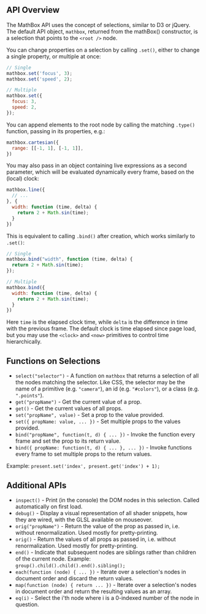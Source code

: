 ## API Overview

The MathBox API uses the concept of selections, similar to D3 or jQuery. The default API object, `mathbox`, returned from the mathBox() constructor, is a selection that points to the `<root />` node.

You can change properties on a selection by calling `.set()`, either to change a single property, or multiple at once:

```javascript
// Single
mathbox.set('focus', 3);
mathbox.set('speed', 2);

// Multiple
mathbox.set({
  focus: 3,
  speed: 2,
});
```

You can append elements to the root node by calling the matching `.type()` function, passing in its properties, e.g.:

```javascript
mathbox.cartesian({
  range: [[-1, 1], [-1, 1]],
})
```

You may also pass in an object containing live expressions as a second parameter, which will be evaluated dynamically every frame, based on the (local) clock:

```javascript
mathbox.line({
  // ...
}, {
  width: function (time, delta) {
    return 2 + Math.sin(time);
  }
})
```

This is equivalent to calling `.bind()` after creation, which works similarly to `.set()`:

```javascript
// Single
mathbox.bind("width", function (time, delta) {
  return 2 + Math.sin(time);
});

// Multiple
mathbox.bind({
  width: function (time, delta) {
    return 2 + Math.sin(time);
  }
})
```

Here `time` is the elapsed clock time, while `delta` is the difference in time with the previous frame. The default clock is time elapsed since page load, but you may use the `<clock>` and `<now>` primitives to control time hierarchically.

## Functions on Selections

* `select("selector")` - A function on `mathbox` that returns a selection of all the nodes matching the selector. Like CSS, the selector may be the name of a primitive (e.g. `"camera"`), an id (e.g. `"#colors"`), or a class (e.g. `".points"`).
* `get("propName")` - Get the current value of a prop.
* `get()` - Get the current values of all props.
* `set("propName", value)` - Set a prop to the value provided.
* `set({ propName: value, ... })` - Set multiple props to the values provided.
* `bind("propName", function(t, d) { ... })` - Invoke the function every frame and set the prop to its return value.
* `bind({ propName: function(t, d) { ... }, ... })` - Invoke functions every frame to set multiple props to the return values.

Example: `present.set('index', present.get('index') + 1);`

## Additional APIs

* `inspect()` - Print (in the console) the DOM nodes in this selection. Called automatically on first load.
* `debug()` - Display a visual representation of all shader snippets, how they are wired, with the GLSL available on mouseover.
* `orig("propName")` - Return the value of the prop as passed in, i.e. without renormalization. Used mostly for pretty-printing.
* `orig()` - Return the values of all props as passed in, i.e. without renormalization. Used mostly for pretty-printing.
* `end()` - Indicate that subsequent nodes are siblings rather than children of the current node. Example: `group().child().child().end().sibling();`
* `each(function (node) { ... })` - Iterate over a selection's nodes in document order and discard the return values.
* `map(function (node) { return ... })` - Iterate over a selection's nodes in document order and return the resulting values as an array.
* `eq(i)` - Select the i'th node where i is a 0-indexed number of the node in question.

